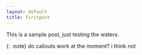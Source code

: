 ```yaml
---
layout: default
title: firstpost
---
```


This is a sample post, just testing the waters.

{: .note}
do callouts work at the moment? i think not